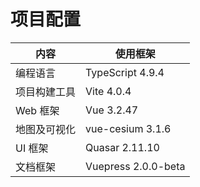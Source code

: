 # 项目配置

| 内容         | 使用框架            |
| ------------ | ------------------- |
| 编程语言     | TypeScript 4.9.4    |
| 项目构建工具 | Vite 4.0.4          |
| Web 框架     | Vue 3.2.47          |
| 地图及可视化 | vue-cesium 3.1.6    |
| UI 框架      | Quasar 2.11.10      |
| 文档框架     | Vuepress 2.0.0-beta |
